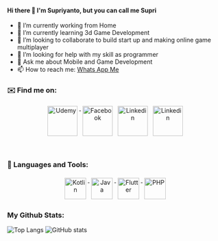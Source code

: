 #### Hi there 👋 I'm Supriyanto, but you can call me Supri

<!--
**Supriyanto6543/Supriyanto6543** is a ✨ _special_ ✨ repository because its `README.md` (this file) appears on your GitHub profile. -->

<!-- Here are some ideas to get you started: -->

- 🔭 I’m currently working from Home
- 🌱 I’m currently learning 3d Game Development
- 👯 I’m looking to collaborate to build start up and making online game multiplayer
- 🤔 I’m looking for help with my skill as programmer
- 💬 Ask me about Mobile and Game Development
- 📫 How to reach me: <a href="http://wa.me/+6285695525342">Whats App Me</a>
<!--
- 😄 Pronouns: ...
- ⚡ Fun fact: ... 
-->

### ✉️ Find me on:


<p align="center">
 <a href="https://www.udemy.com/user/84d70a98-e092-4a28-ab25-7d3bd5ecced4/?src=sac&kw=supriyanto" target="_blank"> <img src="https://user-images.githubusercontent.com/33416633/115433385-b513c100-a231-11eb-8bf3-8035320ed303.png" alt="Udemy" height="70" style="vertical-align:top; margin:4px"> </a>
 <a href="https://www.youtube.com/channel/UCizUJOglH-20rxYPP_FCwCA" target="_blank" rel="noopener noreferrer"> <img src="https://user-images.githubusercontent.com/33416633/115433910-4420d900-a232-11eb-8e5b-18a5bf1e163b.png" alt="Facebook" height="70" style="vertical-align:top; margin:4px"></a>
 <a href="http://www.linkedin.com/in/supri-yanto-6569a011a/"> <img src="https://user-images.githubusercontent.com/33416633/115434122-864a1a80-a232-11eb-9e99-56b7513ac3c2.png" alt="Linkedin" height="70" style="vertical-align:top; margin:4px"></a>
 <a href="mailto:supriyanto6543@gmail.com"> <img src="https://user-images.githubusercontent.com/33416633/115434591-125c4200-a233-11eb-85af-5ce6c46fe7b1.png" alt="Linkedin" height="70" style="vertical-align:top; margin:4px"></a>
</p>

<br />

### 🧰 Languages and Tools:
<p align="center">
<a href="https://www.udemy.com/course/kotlin-dari-nol-sampai-mahir-membuat-aplikasi-e-commerce/" target="_blank"> <img src="https://user-images.githubusercontent.com/33416633/115434912-741cac00-a233-11eb-9afe-5549cb531071.png" alt="Kotlin" height="50" style="vertical-align:top; margin:4px"> </a>
<a href="https://www.udemy.com/course/kursus-lengkap-java-dan-android-studio-build-9-apps/" target="_blank"> <img src="https://user-images.githubusercontent.com/33416633/115435393-fb6a1f80-a233-11eb-86aa-9d46f1bc091e.png" alt="Java" height="50" style="vertical-align:top; margin:4px"> </a>
 <a href="#" target="_blank"> <img src="https://user-images.githubusercontent.com/33416633/115435593-3409f900-a234-11eb-97aa-5e58c4770765.png" alt="Flutter" height="50" style="vertical-align:top; margin:4px"> </a>
 <a href="#" target="_blank"> <img src="https://user-images.githubusercontent.com/33416633/115435760-64519780-a234-11eb-8530-6131b11b0e0f.png" alt="PHP" height="50" style="vertical-align:top; margin:4px"> </a>
</p>

### My Github Stats: 
![Top Langs](https://github-readme-stats.vercel.app/api/top-langs/?username=Supriyanto6543&theme=tokyonight) ![GitHub stats](https://github-readme-stats.vercel.app/api?username=CharalambosIoannou&show_icons=true&theme=tokyonight)

